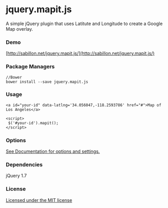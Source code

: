 # jquery.mapit.js
A simple jQuery plugin that uses Latitute and Longitude to create a Google Map overlay.

### Demo
[http://sabillon.net/jquery.mapit.js/](http://sabillon.net/jquery.mapit.js/)

### Package Managers
````
//Bower
bower install --save jquery.mapit.js

````

### Usage
````
<a id="your-id" data-latlng='34.056047,-118.2593786' href="#">Map of Los Angeles</a>

<script>
 $('#your-id').mapit();
</script>
````

### Options
[See Documentation for options and settings.](http://sabillon.net/jquery.mapit.js/#options)

### Dependencies
jQuery 1.7

### License
[Licensed under the MIT license](http://ellekasai.mit-license.org/)
